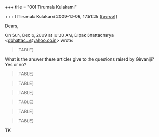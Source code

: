 +++
title = "001 Tirumala Kulakarni"

+++
[[Tirumala Kulakarni	2009-12-06, 17:51:25 [Source](https://groups.google.com/g/bvparishat/c/y8EqQLtp4YI)]]



Dears,  
  

On Sun, Dec 6, 2009 at 10:30 AM, Dipak Bhattacharya \<[dbhattac...@yahoo.co.in]()\> wrote:  

> [TABLE]

  
What is the answer these articles give to the questions raised by Girvaniji? Yes or no?  
  

> [TABLE]

> [TABLE]

> [TABLE]

> [TABLE]

> [TABLE]

> [TABLE]

  
TK  
  

  

